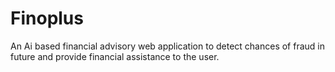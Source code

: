 # Finoplus
An Ai based financial advisory web application to detect chances of fraud in future and provide financial assistance to the user.
